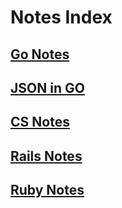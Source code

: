 # Notes Index
## [Go Notes](GoNotes.md)
## [JSON in GO](GoNotes_JSON.md)
## [CS Notes](CSNotes.md)
## [Rails Notes](RailsNotes.md)
## [Ruby Notes](RubyNotes.md)
